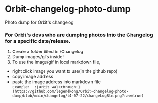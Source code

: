 # Orbit-changelog-photo-dump
Photo dump for Orbit's changelog

### For Orbit's devs who are dumping photos into the Changelog for a specific date/release. ###

1. Create a folder titled <dd-mm-yy> in /Changelog
2. Dump images/gifs inside!
3. To use the image/gif in local markdown file,
  - right click image you want to use(in the github repo)
  - copy image address 
  - paste the image address into markdown file </br>
   ``` Example:  ![Orbit walkthrough!](https://github.com/legendkong/Orbit-changelog-photo-dump/blob/main/changelog/14-07-22/changeLogBtn.png?raw=true) ```

